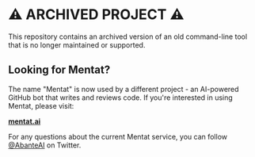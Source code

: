 # ⚠️ ARCHIVED PROJECT ⚠️

This repository contains an archived version of an old command-line tool that is no longer maintained or supported.

## Looking for Mentat?

The name "Mentat" is now used by a different project - an AI-powered GitHub bot that writes and reviews code. If you're interested in using Mentat, please visit:

**[mentat.ai](https://mentat.ai)**

For any questions about the current Mentat service, you can follow [@AbanteAI](https://twitter.com/AbanteAi) on Twitter.
